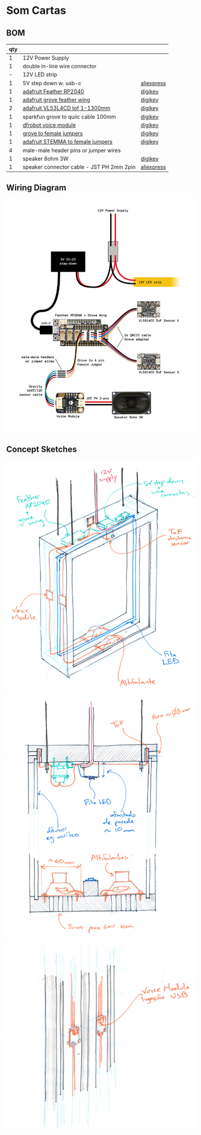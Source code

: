 
# Som Cartas

## BOM

| qty | | |
| --- | --- | --- |
| 1 | 12V Power Supply |  |
| 1 | double in-line wire connector |  |
| - | 12V LED strip |  |
| 1 | 5V step down w. usb-c | [aliexpress](https://pt.aliexpress.com/item/32782801858.html) |
| 1 | [adafruit Feather RP2040](https://www.adafruit.com/product/4884) | [digikey](https://www.digikey.pt/pt/products/detail/adafruit-industries-llc/4884/14000603) |
| 1 | [adafruit grove feather wing](https://www.adafruit.com/product/5862) | [digikey](https://www.digikey.pt/pt/products/detail/adafruit-industries-llc/5862/22596385) |
| 2 | [adafruit VL53L4CD tof 1-1300mm](https://www.adafruit.com/product/5396) | [digikey](https://www.digikey.pt/pt/products/detail/adafruit-industries-llc/5396/16129669) |
| 1 | sparkfun grove to quiic cable 100mm | [digikey](https://www.digikey.pt/pt/products/detail/sparkfun-electronics/PRT-15109/9770721) |
| 1 | [dfrobot voice module](https://www.dfrobot.com/product-1741.html) | [digikey](https://www.digikey.pt/pt/products/detail/dfrobot/DFR0534/9490120) |
| 1 | [grove to female jumpers](https://www.seeedstudio.com/Grove-4-pin-Female-Jumper-to-Grove-4-pin-Conversion-Cable-5-PCs-per-PAck.html) | [digikey](https://www.digikey.pt/pt/products/detail/seeed-technology-co-ltd/110990028/5482559) |
| 1 | [adafruit STEMMA to female jumpers](https://www.adafruit.com/product/3950) | [digikey](https://www.digikey.pt/en/products/detail/adafruit-industries-llc/3950/9745249) |
| 4 | male-male header pins or jumper wires | |
| 1 | speaker 8ohm 3W | [digikey](https://www.digikey.pt/pt/products/detail/db-unlimited/SC700208-1/9990575) |
| 1 | speaker connector cable - JST PH 2mm 2pin | [aliexpress](https://pt.aliexpress.com/item/1005007079265201.html) |

## Wiring Diagram

![](./wiring_diagram.png)

## Concept Sketches

![](./sketches/sketch1.jpg)
![](./sketches/sketch2.jpg)
![](./sketches/sketch3.jpg)








